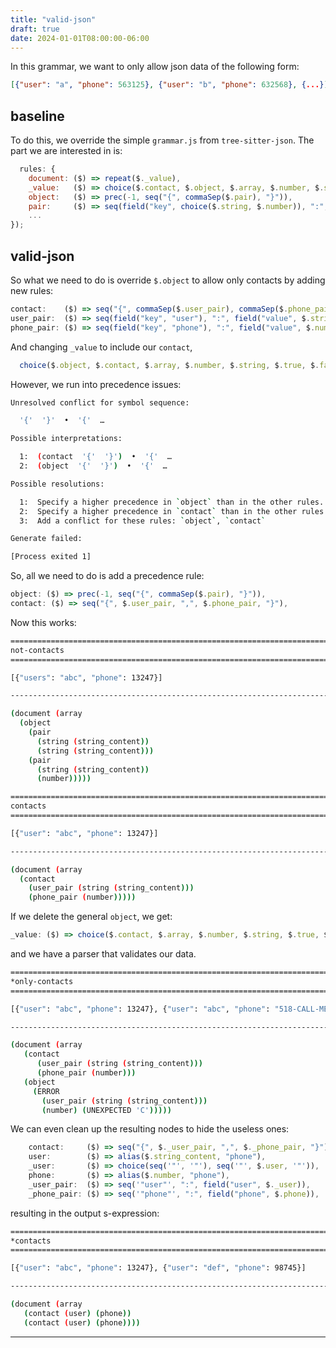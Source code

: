 ```yaml
---
title: "valid-json"
draft: true
date: 2024-01-01T08:00:00-06:00
---
```


In this grammar, we want to only allow json data of the following form:

```json
[{"user": "a", "phone": 563125}, {"user": "b", "phone": 632568}, {...}]
```

## baseline

To do this, we override the simple `grammar.js` from `tree-sitter-json`. The part
we are interested in is:

```javascript
  rules: {
    document: ($) => repeat($._value),
    _value:   ($) => choice($.contact, $.object, $.array, $.number, $.string, $.true, $.false, $.null),
    object:   ($) => prec(-1, seq("{", commaSep($.pair), "}")),
    pair:     ($) => seq(field("key", choice($.string, $.number)), ":", field("value", $._value),),
    ...
});
```

## valid-json

So what we need to do is override `$.object` to allow only contacts by adding new rules:

```javascript
contact:    ($) => seq("{", commaSep($.user_pair), commaSep($.phone_pair), "}"),
user_pair:  ($) => seq(field("key", "user"), ":", field("value", $.string)),
phone_pair: ($) => seq(field("key", "phone"), ":", field("value", $.number)),
```

And changing `_value` to include our `contact`,

```javascript
  choice($.object, $.contact, $.array, $.number, $.string, $.true, $.false, $.null),
```

However, we run into precedence issues:

```bash
Unresolved conflict for symbol sequence:

  '{'  '}'  •  '{'  …

Possible interpretations:

  1:  (contact  '{'  '}')  •  '{'  …
  2:  (object  '{'  '}')  •  '{'  …

Possible resolutions:

  1:  Specify a higher precedence in `object` than in the other rules.
  2:  Specify a higher precedence in `contact` than in the other rules.
  3:  Add a conflict for these rules: `object`, `contact`

Generate failed:

[Process exited 1]
```

So, all we need to do is add a precedence rule:

```javascript
object: ($) => prec(-1, seq("{", commaSep($.pair), "}")),
contact: ($) => seq("{", $.user_pair, ",", $.phone_pair, "}"),
```

Now this works:

```bash
================================================================================
not-contacts
================================================================================

[{"users": "abc", "phone": 13247}]

--------------------------------------------------------------------------------

(document (array 
  (object
    (pair
      (string (string_content))
      (string (string_content)))
    (pair
      (string (string_content))
      (number)))))

================================================================================
contacts
================================================================================

[{"user": "abc", "phone": 13247}]

--------------------------------------------------------------------------------

(document (array 
  (contact
    (user_pair (string (string_content)))
    (phone_pair (number)))))
```

If we delete the general `object`, we get:

```javascript
_value: ($) => choice($.contact, $.array, $.number, $.string, $.true, $.false, $.null), // No $.object
```

and we have a parser that validates our data.

```bash
================================================================================
*only-contacts
================================================================================

[{"user": "abc", "phone": 13247}, {"user": "abc", "phone": "518-CALL-ME"}]

--------------------------------------------------------------------------------

(document (array 
   (contact
      (user_pair (string (string_content)))
      (phone_pair (number)))
   (object
     (ERROR
       (user_pair (string (string_content)))
       (number) (UNEXPECTED 'C')))))
```

We can even clean up the resulting nodes to hide the useless ones:

```javascript
    contact:     ($) => seq("{", $._user_pair, ",", $._phone_pair, "}"),
    user:        ($) => alias($.string_content, "phone"),
    _user:       ($) => choice(seq('"', '"'), seq('"', $.user, '"')),
    phone:       ($) => alias($.number, "phone"),
    _user_pair:  ($) => seq('"user"', ":", field("user", $._user)),
    _phone_pair: ($) => seq('"phone"', ":", field("phone", $.phone)),
```

resulting in the output s-expression:

```bash
================================================================================
*contacts
================================================================================

[{"user": "abc", "phone": 13247}, {"user": "def", "phone": 98745}]

--------------------------------------------------------------------------------

(document (array
   (contact (user) (phone))
   (contact (user) (phone))))
```

<hr/>
